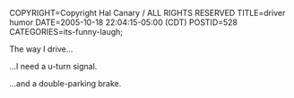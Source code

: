 COPYRIGHT=Copyright Hal Canary / ALL RIGHTS RESERVED
TITLE=driver humor
DATE=2005-10-18 22:04:15-05:00 (CDT)
POSTID=528
CATEGORIES=its-funny-laugh;

The way I drive...

...I need a u-turn signal.

...and a double-parking brake.
